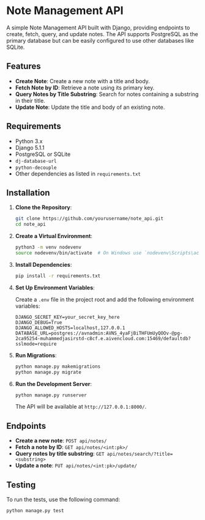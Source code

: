 # Note Management API

A simple Note Management API built with Django, providing endpoints to create, fetch, query, and update notes. The API supports PostgreSQL as the primary database but can be easily configured to use other databases like SQLite.

## Features

- **Create Note**: Create a new note with a title and body.
- **Fetch Note by ID**: Retrieve a note using its primary key.
- **Query Notes by Title Substring**: Search for notes containing a substring in their title.
- **Update Note**: Update the title and body of an existing note.

## Requirements

- Python 3.x
- Django 5.1.1
- PostgreSQL or SQLite
- `dj-database-url`
- `python-decouple`
- Other dependencies as listed in `requirements.txt`

## Installation

1. **Clone the Repository**:

    ```bash
    git clone https://github.com/yourusername/note_api.git
    cd note_api
    ```

2. **Create a Virtual Environment**:

    ```bash
    python3 -m venv nodevenv
    source nodevenv/bin/activate  # On Windows use `nodevenv\Scripts\activate`
    ```

3. **Install Dependencies**:

    ```bash
    pip install -r requirements.txt
    ```

4. **Set Up Environment Variables**:

   Create a `.env` file in the project root and add the following environment variables:

    ```env
    DJANGO_SECRET_KEY=your_secret_key_here
    DJANGO_DEBUG=True
    DJANGO_ALLOWED_HOSTS=localhost,127.0.0.1
    DATABASE_URL=postgres://avnadmin:AVNS_4yaFjBiTHFUmUyQOOv-@pg-2ca95254-muhammedjasirstd-c8cf.e.aivencloud.com:15469/defaultdb?sslmode=require
    ```

5. **Run Migrations**:

    ```bash
    python manage.py makemigrations
    python manage.py migrate
    ```

6. **Run the Development Server**:

    ```bash
    python manage.py runserver
    ```

    The API will be available at `http://127.0.0.1:8000/`.

## Endpoints

- **Create a new note**: `POST api/notes/`
- **Fetch a note by ID**: `GET api/notes/<int:pk>/`
- **Query notes by title substring**: `GET api/notes/search/?title=<substring>`
- **Update a note**: `PUT api/notes/<int:pk>/update/`

## Testing

To run the tests, use the following command:

```bash
python manage.py test
